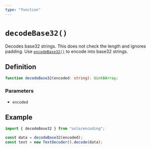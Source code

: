 ```yaml
---
type: "function"
---
```


# `decodeBase32()`

Decodes base32 strings. This does not check the length and ignores padding. Use [`encodeBase32()`](ref:encoding) to encode into base32 strings.

## Definition

```ts
function decodeBase32(encoded: string): Uint8Array;
```

### Parameters

- `encoded`

## Example

```ts
import { decodeBase32 } from "oslo/encoding";

const data = decodeBase32(encoded);
const text = new TextDecoder().decode(data);
```
